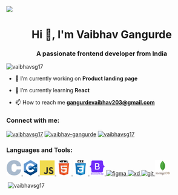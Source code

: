 ![](https://github.com/JayantGoel001/JayantGoel001/blob/master/footer.png)
<h1 align="center">Hi 👋, I'm Vaibhav Gangurde</h1>
<h3 align="center">A passionate frontend developer from India</h3>

<p align="left"> <img src="https://komarev.com/ghpvc/?username=vaibhavsg17&label=Profile%20views&color=0e75b6&style=flat" alt="vaibhavsg17" /> </p>

- 🔭 I’m currently working on **Product landing page**

- 🌱 I’m currently learning **React**

- 📫 How to reach me **gangurdevaibhav203@gmail.com**

<h3 align="left">Connect with me:</h3>
<p align="left">
<a href="https://twitter.com/vaibhavsg17" target="blank"><img align="center" src="https://cdn.jsdelivr.net/npm/simple-icons@3.0.1/icons/twitter.svg" alt="vaibhavsg17" height="30" width="40" /></a>
<a href="https://linkedin.com/in/vaibhav-gangurde" target="blank"><img align="center" src="https://cdn.jsdelivr.net/npm/simple-icons@3.0.1/icons/linkedin.svg" alt="vaibhav-gangurde" height="30" width="40" /></a>
<a href="https://instagram.com/vaibhavsg17" target="blank"><img align="center" src="https://cdn.jsdelivr.net/npm/simple-icons@3.0.1/icons/instagram.svg" alt="vaibhavsg17" height="30" width="40" /></a>
</p>

<h3 align="left">Languages and Tools:</h3>
<p align="left"> 
<a href="https://www.cprogramming.com/" target="_blank"> 
<img src="https://raw.githubusercontent.com/devicons/devicon/master/icons/c/c-original.svg" alt="c" width="40" height="40"/> 
</a> 
<a href="https://www.w3schools.com/cpp/" target="_blank"> 
<img src="https://raw.githubusercontent.com/devicons/devicon/master/icons/cplusplus/cplusplus-original.svg" alt="cplusplus" width="40" height="40"/> 
</a>
<a href="https://developer.mozilla.org/en-US/docs/Web/JavaScript" target="_blank"> 
<img src="https://raw.githubusercontent.com/devicons/devicon/master/icons/javascript/javascript-original.svg" alt="javascript" width="40" height="40"/>
</a>
<a href="https://www.w3.org/html/" target="_blank"> 
<img src="https://raw.githubusercontent.com/devicons/devicon/master/icons/html5/html5-original-wordmark.svg" alt="html5" width="40" height="40"/>
</a>
<a href="https://www.w3schools.com/css/" target="_blank">
<img src="https://raw.githubusercontent.com/devicons/devicon/master/icons/css3/css3-original-wordmark.svg" alt="css3" width="40" height="40"/>
</a> 
<a href="https://getbootstrap.com" target="_blank"> 
<img src="https://raw.githubusercontent.com/devicons/devicon/master/icons/bootstrap/bootstrap-plain-wordmark.svg" alt="bootstrap" width="40" height="40"/>
</a> 
<a href="https://www.figma.com/" target="_blank"> 
<img src="https://www.vectorlogo.zone/logos/figma/figma-icon.svg" alt="figma" width="40" height="40"/>
</a>
<a href="https://www.adobe.com/products/xd.html" target="_blank">
<img src="https://cdn.worldvectorlogo.com/logos/adobe-xd.svg" alt="xd" width="40" height="40"/> 
</a>
<a href="https://git-scm.com/" target="_blank">
<img src="https://www.vectorlogo.zone/logos/git-scm/git-scm-icon.svg" alt="git" width="40" height="40"/>
</a> 
<a href="https://www.mongodb.com/" target="_blank">
<img src="https://raw.githubusercontent.com/devicons/devicon/master/icons/mongodb/mongodb-original-wordmark.svg" alt="mongodb" width="40" height="40"/>
</a> 
</p>

<p>&nbsp;<img align="center" src="https://github-readme-stats.vercel.app/api?username=vaibhavsg17&show_icons=true&locale=en" alt="vaibhavsg17" /></p>
